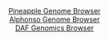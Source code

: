 <div id="Pineapple_Genome_Browser" align="center">
  <a href="https://igv.org/app/?sessionURL=blob:zZJfT9swFMW_i6WiTXKTOEkTEglNaYFSKH9EKRVFKHJSJ_Ga2MF2EkrV746HNu1lSPRh0yQ_2FfXvucc_7agJUJSzkAIbAMNDIQABLLg3QxXdUmucEUkCDNcSgKBIBkRhKUEhFuQYanw_HaqbxZK1TI0TarqfoVZzg3pGLjCr5zhThopr8wRL0uccIEVF9IcCtxyk.ZtvyMJrmtDz3aMgbnCCpu4rAvOJDdrwvK40._Fv0pxThivSFw1paLvAmKtR2tcGRn.Fi1mUZoSKS_IZrI6ii4m0b1zMl.OvdFyfn22mHuLgxnNGVaNIEe5cnnT8Mi20cT1n2ffkylTOGl79um923OOD05eaiqIPEI.OnSt4NC3dDSUrcjL_.RaL7qnc296c_XqnWWLKyeKpotLZo_Z2D2e9uzhZP1H5wjsICh52mgWQFoIP0QWdCwPDmyv_2OLDqFlBTofwSkIH58gUAKna93.uAVqU2tigCTPzTs8EHCxIgKE_cCyfBQE9sD19ZwA7eAWNKL8e.Gezm8D37L1p3txRkulcV7FktXSwIwZbZoZ.eueaQ6rs2nb3XjUK._c5fmaja6LVj2QgPEPsoRAj37_QG30M4r.CXefEWKoZF_YNkKm6WV2Ocy7ZVFofKuHZHmeDe7yj1CDYL9oMi4qrHS_rujjT9paLChmShdaKmlCS6o2C50i70CIbEdDC1Jeck0hEHnyxYIWRAPr6284nd3T7g0-">Pineapple Genome Browser</a>
</div>
<div id="Alphonso_Genome_Browser" align="center">
  <a href="https://igv.org/app/?sessionURL=blob:zZJdb5swFIb_i6VWm0TAhhACUjTls036ka0ZSdeqQg4Y4hVsahtoGuW_z6k27aaTmotNk3xhHxnOex4_O1ATISlnIAC2iVwTIWAAueHNAhdlTq5xQSQIUpxLYgBBUiIIiwkIdiDFUuHw5lJ_uVGqlIFlUVW2CswybkrHxAV.4Qw30ox5YQ15nuM1F1hxIa2BwDW3aFa3GrLGZWnq3o7pWglW2MJ5ueFMcqskLIsa_b_oVynKCOMFiYoqV_Q1QKTz6IyJmeJP_dWiH8dEyguynSa9_sW0v3TG4d1ZZ3gXzs9XYWd1uqAZw6oSpKcmiJwnt2f9qnST6rrA9mpghyf2YKC.fDtxRqfj55IKInvIQ9029H2nq9FQlpDn_2lqveiRk5OhG95Nss3t10c1rz.L5sSexONZvb4qyPQPk.8NkPO40i6AeCO8AEHDgR3DtTutwxZ1DQh9zUdwCoL7BwMogeNHff1.B9S21MYASZ6qV3kMwEVCBAhaPoQe8n3bbXuHPmhv7EAl8r8HdxLe.B60.7bdiVKaK61zEklWShMzZtZxamYvR9K8enIWjpPOslEJIVomB4Om1Qv6Dqde.02aB066.esT6lHfk.mfmPeeIKZaH6tb2p16M3I5p8vuU9Mdt0erzeVwOQrnztuyHfAchyblosBK39cVffzpW40FxUzpQk0lXdOcqu1KU.QNCJDtaG1BzHOuPQQiW3.ABjSQCz_.1tPZP.x_AA--">Alphonso Genome Browser</a>
</div>


<div id="DAF_Genomics_Browser" align="center">
  <a href="https://igv.org/app/?sessionURL=blob:tZFra9swFIb_i2D9ZDuWL3FsCMPpZS1dW5rUDUsp4cQ.js0ky5Xkul3If5_qdQw2yhh0IAmJc3lfnWdHHlGqWjQkIZ5DQ4dSYhFViX4BvGV4CRwVSUpgCi0isUSJTY4k2ZESlIZs_tlUVlq3KhmNCijtLTaC17lylO9AayvR6QpNqu05wOGbaKBXTi64SdYwAtZWolFiBHmOStnuqMVmu.7BHD9j66ElrnnHdD2oro0JY6xwSjBu66bAp78Y.Q_KZtUf0.UiHerP8fmsmKbnZ.mtf5ytPo0PV9nV6TIbLw8W9bYB3UmcqkXGb2ao2Kmg11cpbC7ClXhgs9mq_.AfHRw_tbVENaURnQRuHAcTsrcIE3lnEJC8kjShgRV5E8sLAvv16odjMwMpapLc3VtES8i_mvS7HdHPrQFFFD50AzOLCFmgJIkdu25E49gLg.hFh.6tHekke2eSJ9k8jlwv9byxswFu9MuaDeMzQn8G3wvjb53N_ldMHr8.STtX0cMiNJQu8i.Pm_lRfxtP0jcwWeTNb5VCctAm9OP5CgWYUePY6F9U_P39_js-">DAF Genomics Browser</a>
</div>
